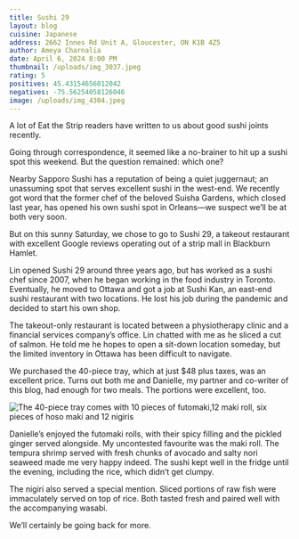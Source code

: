 ```yaml
---
title: Sushi 29
layout: blog
cuisine: Japanese
address: 2662 Innes Rd Unit A, Gloucester, ON K1B 4Z5
author: Ameya Charnalia
date: April 6, 2024 8:00 PM
thumbnail: /uploads/img_3037.jpeg
rating: 5
positives: 45.43154656012042
negatives: -75.56254058126046
image: /uploads/img_4304.jpeg
---
```

A lot of Eat the Strip readers have written to us about good sushi joints recently.

Going through correspondence, it seemed like a no-brainer to hit up a sushi spot this weekend. But the question remained: which one?

Nearby Sapporo Sushi has a reputation of being a quiet juggernaut; an unassuming spot that serves excellent sushi in the west-end. We recently got word that the former chef of the beloved Suisha Gardens, which closed last year, has opened his own sushi spot in Orleans—we suspect we’ll be at both very soon.

But on this sunny Saturday, we chose to go to Sushi 29, a takeout restaurant with excellent Google reviews operating out of a strip mall in Blackburn Hamlet.

Lin opened Sushi 29 around three years ago, but has worked as a sushi chef since 2007, when he began working in the food industry in Toronto. Eventually, he moved to Ottawa and got a job at Sushi Kan, an east-end sushi restaurant with two locations. He lost his job during the pandemic and decided to start his own shop.

The takeout-only restaurant is located between a physiotherapy clinic and a financial services company’s office. Lin chatted with me as he sliced a cut of salmon. He told me he hopes to open a sit-down location someday, but the limited inventory in Ottawa has been difficult to navigate.

We purchased the 40-piece tray, which at just $48 plus taxes, was an excellent price. Turns out both me and Danielle, my partner and co-writer of this blog, had enough for two meals. The portions were excellent, too.

![The 40-piece tray comes with 10 pieces of futomaki,12 maki roll, six pieces of hoso maki and 12 nigiris](/uploads/img_3037.jpeg "Sushi 29 40-piece tray")

Danielle’s enjoyed the futomaki rolls, with their spicy filling and the pickled ginger served alongside. My uncontested favourite was the maki roll. The tempura shrimp served with fresh chunks of avocado and salty nori seaweed made me very happy indeed. The sushi kept well in the fridge until the evening, including the rice, which didn’t get clumpy.

The nigiri also served a special mention. Sliced portions of raw fish were immaculately served on top of rice. Both tasted fresh and paired well with the accompanying wasabi. 

We’ll certainly be going back for more.